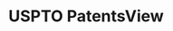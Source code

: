 ---
bigquery: https://console.cloud.google.com/bigquery?p=patents-public-data&d=patentsview&page=dataset
citation: Attribution should be given to PatentsView for use, distribution, or derivative
  works.
code: https://github.com/CSSIP-AIR/PatentsView-Code-Snippets/
contributors: USPTO
cost: None
description: 'PatentsView includes US patent data including raw data (summaries, applications,
  pregrant applications), disambugations of inventors and assignees, and inventor
  gender estimates.  Also foreign priority data, # of figures and sheets, and government
  interest statements.'
documentation: https://patentsview.org/query/builder-faqs
last_edit: 04/10/2022, 14:02:27
location: https://patentsview.org/
maintained_by: USPTO
record_creation_timestamp: 12/2/2020 17:20:46
schema_fields:
- disamb_inventor_id_20190312
- subsection_id
- classification_value
- city
- subclass_id
- disamb_inventor_id_20181127
- type
- term_grant
- disamb_inventor_id_20171003
- state
- classification_level
- lapse_of_patent
- assignee_id
- subcategory_id
- num_claims
- citation_id
- rawlocation_id
- lawyer_id
- disamb_assignee_id_20190312
- inventor_id
- doc_type
- section_id
- applicant_type
- text
- subclass
- location_id
- relkind
- rawinventor_id
- disamb_inventor_id_20200929
- withdrawn
- f371_date
- level_two
- organization
- county
- category
- disamb_assignee_id_20200331
- ipc_class
- num_sheets
- longitude
- disamb_assignee_id_20190820
- section
- name
- term_disclaimer
- name_last
- role
- male_flag
- sequence
- reldocno
- patent_id
- mainclass_id
- status
- f102_date
- rawassignee_id
- latlong
- latin_name
- fname
- disamb_inventor_id_20201229
- length
- deceased
- sector_title
- subgroup
- title
- disamb_assignee_id_20191008
- dependent
- filename
- latitude
- action_date
- exemplary
- main_group
- disamb_inventor_id_20170808
- disamb_assignee_id_20191231
- series_code
- disclaimer_date
- subgroup_id
- disamb_inventor_id_20190820
- name_first
- attribution_status
- category_id
- kind
- male
- num_figures
- _102_date
- rule_47
- rel_id
- disamb_inventor_id_20170307
- group
- group_id
- id
- designation
- disamb_assignee_id_20181127
- lname
- variety
- county_fips
- application_id
- date
- _371_date
- organization_id
- disamb_inventor_id_20200331
- disamb_inventor_id_20200630
- country_transformed
- disamb_inventor_id_20191008
- disamb_inventor_id_20191231
- uuid
- classification_status
- classification_data_source
- field_id
- doctype
- disamb_assignee_id_20200929
- num
- disamb_inventor_id_20171226
- field_title
- ipc_version_indicator
- disamb_assignee_id_20200630
- level_one
- level_three
- state_fips
- abstract
- symbol_position
- publication_number
- country
- term_extension
- contract_award_number
- number
- gi_statement
- disamb_inventor_id_20180528
shortname: patentsview
tags:
- disambiguation
- United States
- gender
terms_of_use: Creative Commons Attribution 4.0 International License.
timeframe: 1963-1999
title: USPTO PatentsView
uuid: cf1780b1-e265-4e49-8d1d-83b9cfe0fd9a
---